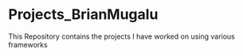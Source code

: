 # Projects_BrianMugalu
This Repository contains the projects I have worked on using various frameworks
